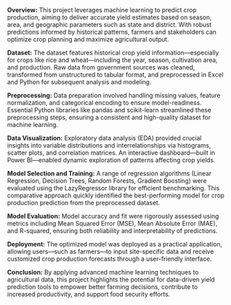 **Overview:**
This project leverages machine learning to predict crop production, aiming to deliver accurate yield estimates based on season, area, and geographic parameters such as state and district. With robust predictions informed by historical patterns, farmers and stakeholders can optimize crop planning and maximize agricultural output.

**Dataset:**
The dataset features historical crop yield information—especially for crops like rice and wheat—including the year, season, cultivation area, and production. Raw data from government sources was cleaned, transformed from unstructured to tabular format, and preprocessed in Excel and Python for subsequent analysis and modeling.

**Preprocessing:**
Data preparation involved handling missing values, feature normalization, and categorical encoding to ensure model-readiness. Essential Python libraries like pandas and scikit-learn streamlined these preprocessing steps, ensuring a consistent and high-quality dataset for machine learning.

**Data Visualization:**
Exploratory data analysis (EDA) provided crucial insights into variable distributions and interrelationships via histograms, scatter plots, and correlation matrices. An interactive dashboard—built in Power BI—enabled dynamic exploration of patterns affecting crop yields.

**Model Selection and Training:**
A range of regression algorithms (Linear Regression, Decision Trees, Random Forests, Gradient Boosting) were evaluated using the LazyRegressor library for efficient benchmarking. This comparative approach quickly identified the best-performing model for crop production prediction from the preprocessed dataset.

**Model Evaluation:**
Model accuracy and fit were rigorously assessed using metrics including Mean Squared Error (MSE), Mean Absolute Error (MAE), and R-squared, ensuring both reliability and interpretability of predictions.

**Deployment:**
The optimized model was deployed as a practical application, allowing users—such as farmers—to input site-specific data and receive customized crop production forecasts through a user-friendly interface.

**Conclusion:**
By applying advanced machine learning techniques to agricultural data, this project highlights the potential for data-driven yield prediction tools to empower better farming decisions, contribute to increased productivity, and support food security efforts.
